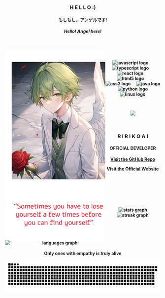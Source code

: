 <div align="center">
  <h3><strong>H E L L O :)</strong></h3>
  <h4><strong>もしもし、アンゲルです!</strong></h4>
  <h5><strong>Hello! Angel here!</h5>
  <p>&nbsp;</p>
</div>

<div align="center">
  <img align="left" width="325px"
       src="https://raw.githubusercontent.com/earnestangel/earnestangel/refs/heads/main/EarnestAngel.png">
  <div align="right">
    <div align="center">
      <p>&nbsp;</p>
      <img src="https://cdn.jsdelivr.net/gh/devicons/devicon/icons/javascript/javascript-original.svg" height="30"
           alt="javascript logo" />
      <img width="12" />
      <img src="https://cdn.jsdelivr.net/gh/devicons/devicon/icons/typescript/typescript-original.svg" height="30"
           alt="typescript logo" />
      <img width="12" />
      <img src="https://cdn.jsdelivr.net/gh/devicons/devicon/icons/react/react-original.svg" height="30"
           alt="react logo" />
      <img width="12" />
      <img src="https://cdn.jsdelivr.net/gh/devicons/devicon/icons/html5/html5-original.svg" height="30"
           alt="html5 logo" />
      <img width="12" />
      <img src="https://cdn.jsdelivr.net/gh/devicons/devicon/icons/css3/css3-original.svg" height="30"
           alt="css3 logo" />
      <img width="12" />
      <img src="https://cdn.jsdelivr.net/gh/devicons/devicon/icons/java/java-original.svg" height="30"
           alt="java logo" />
      <img width="12" />
      <img src="https://cdn.jsdelivr.net/gh/devicons/devicon/icons/python/python-original.svg" height="30"
           alt="python logo" />
      <img width="12" />
      <img src="https://cdn.jsdelivr.net/gh/devicons/devicon/icons/linux/linux-original.svg" height="30"
           alt="linux logo" />
      <p>&nbsp;</p>
      <a href="https://discord.com/users/1257377848671600722"><img
        src="https://lanyard.cnrad.dev/api/1257377848671600722" /></a>
      <p>&nbsp;</p>
    </div>
  </div>

  <div align="center">
    <h3><strong>R I R I K O A I</strong></h3>
    <h4><strong>OFFICIAL DEVELOPER</strong></h4>
    <p><a href="https://github.com/RirikoAI/RirikoBot">Visit the GitHub Repo</a></p>
    <p><a href="https://ririko.angel.net.my/">Visit the Official Website</a></p>
    <p>&nbsp;</p>
  </div>

  <div align="center">
    <div>&nbsp;&nbsp;</div>
  </div>

  ###

  <div align="center">
    <img align="left"
         src="https://github-readme-stats-one-bice.vercel.app/api/top-langs/?username=earnestangel&langs_count=10&theme=onedark&role=OWNER,ORGANIZATION_MEMBER,COLLABORATOR&hide_border=true"
         width="340px" alt="languages graph" />
    <div align="right">
      <div align="center">
        <p>&nbsp;</p>
        <img
          src="https://github-readme-stats-one-bice.vercel.app/api?username=earnestangel&langs_count=10&theme=onedark&role=OWNER,ORGANIZATION_MEMBER,COLLABORATOR&hide_border=true"
          width="400" alt="stats graph" /><br>
        <img
          src="https://streak-stats.demolab.com?user=earnestangel&locale=en&mode=daily&theme=onedark&hide_border=true&border_radius=5"
          width="400" alt="streak graph" /><br>
        <p>&nbsp;</p>
        <p>&nbsp;</p>
        <p>&nbsp;</p>
        <p>Only ones with empathy is truly alive</p>
        <picture>
          <source media="(prefers-color-scheme: dark)"
                  srcset="https://raw.githubusercontent.com/earnestangel/earnestangel/output/github-contribution-grid-snake-dark.svg">
          <source media="(prefers-color-scheme: light)"
                  srcset="https://raw.githubusercontent.com/earnestangel/earnestangel/output/github-contribution-grid-snake.svg">
          <img alt="github contribution grid snake animation"
               src="https://raw.githubusercontent.com/earnestangel/earnestangel/output/github-contribution-grid-snake.svg">
        </picture>
        <p>&nbsp;</p>
      </div>
    </div>
  </div>

  ###
